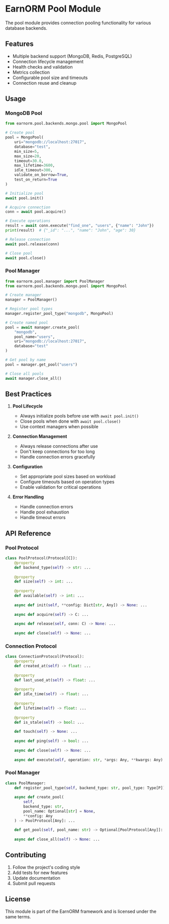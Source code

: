 # EarnORM Pool Module

The pool module provides connection pooling functionality for various database backends.

## Features

- Multiple backend support (MongoDB, Redis, PostgreSQL)
- Connection lifecycle management
- Health checks and validation
- Metrics collection
- Configurable pool size and timeouts
- Connection reuse and cleanup

## Usage

### MongoDB Pool

```python
from earnorm.pool.backends.mongo.pool import MongoPool

# Create pool
pool = MongoPool(
    uri="mongodb://localhost:27017",
    database="test",
    min_size=5,
    max_size=20,
    timeout=30.0,
    max_lifetime=3600,
    idle_timeout=300,
    validate_on_borrow=True,
    test_on_return=True
)

# Initialize pool
await pool.init()

# Acquire connection
conn = await pool.acquire()

# Execute operations
result = await conn.execute("find_one", "users", {"name": "John"})
print(result)  # {"_id": "...", "name": "John", "age": 30}

# Release connection
await pool.release(conn)

# Close pool
await pool.close()
```

### Pool Manager

```python
from earnorm.pool.manager import PoolManager
from earnorm.pool.backends.mongo.pool import MongoPool

# Create manager
manager = PoolManager()

# Register pool types
manager.register_pool_type("mongodb", MongoPool)

# Create named pool
pool = await manager.create_pool(
    "mongodb",
    pool_name="users",
    uri="mongodb://localhost:27017",
    database="test"
)

# Get pool by name
pool = manager.get_pool("users")

# Close all pools
await manager.close_all()
```

## Best Practices

1. **Pool Lifecycle**
   - Always initialize pools before use with `await pool.init()`
   - Close pools when done with `await pool.close()`
   - Use context managers when possible

2. **Connection Management**
   - Always release connections after use
   - Don't keep connections for too long
   - Handle connection errors gracefully

3. **Configuration**
   - Set appropriate pool sizes based on workload
   - Configure timeouts based on operation types
   - Enable validation for critical operations

4. **Error Handling**
   - Handle connection errors
   - Handle pool exhaustion
   - Handle timeout errors

## API Reference

### Pool Protocol

```python
class PoolProtocol(Protocol[C]):
    @property
    def backend_type(self) -> str: ...
    
    @property
    def size(self) -> int: ...
    
    @property
    def available(self) -> int: ...
    
    async def init(self, **config: Dict[str, Any]) -> None: ...
    
    async def acquire(self) -> C: ...
    
    async def release(self, conn: C) -> None: ...
    
    async def close(self) -> None: ...
```

### Connection Protocol

```python
class ConnectionProtocol(Protocol):
    @property
    def created_at(self) -> float: ...
    
    @property
    def last_used_at(self) -> float: ...
    
    @property
    def idle_time(self) -> float: ...
    
    @property
    def lifetime(self) -> float: ...
    
    @property
    def is_stale(self) -> bool: ...
    
    def touch(self) -> None: ...
    
    async def ping(self) -> bool: ...
    
    async def close(self) -> None: ...
    
    async def execute(self, operation: str, *args: Any, **kwargs: Any) -> Any: ...
```

### Pool Manager

```python
class PoolManager:
    def register_pool_type(self, backend_type: str, pool_type: Type[P]) -> None: ...
    
    async def create_pool(
        self,
        backend_type: str,
        pool_name: Optional[str] = None,
        **config: Any
    ) -> PoolProtocol[Any]: ...
    
    def get_pool(self, pool_name: str) -> Optional[PoolProtocol[Any]]: ...
    
    async def close_all(self) -> None: ...
```

## Contributing

1. Follow the project's coding style
2. Add tests for new features
3. Update documentation
4. Submit pull requests

## License

This module is part of the EarnORM framework and is licensed under the same terms. 
